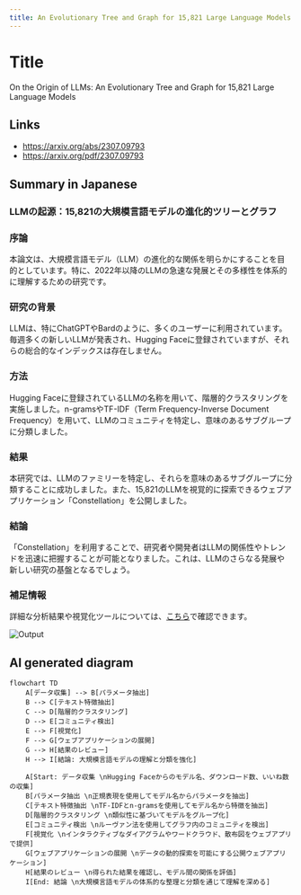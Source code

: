 ```yaml
---
title: An Evolutionary Tree and Graph for 15,821 Large Language Models
---
```


# Title
On the Origin of LLMs: An Evolutionary Tree and Graph for 15,821 Large Language Models

## Links
- <https://arxiv.org/abs/2307.09793>
- <https://arxiv.org/pdf/2307.09793>

## Summary in Japanese
### LLMの起源：15,821の大規模言語モデルの進化的ツリーとグラフ
### 序論
本論文は、大規模言語モデル（LLM）の進化的な関係を明らかにすることを目的としています。特に、2022年以降のLLMの急速な発展とその多様性を体系的に理解するための研究です。

### 研究の背景
LLMは、特にChatGPTやBardのように、多くのユーザーに利用されています。毎週多くの新しいLLMが発表され、Hugging Faceに登録されていますが、それらの総合的なインデックスは存在しません。

### 方法
Hugging Faceに登録されているLLMの名称を用いて、階層的クラスタリングを実施しました。n-gramsやTF-IDF（Term Frequency-Inverse Document Frequency）を用いて、LLMのコミュニティを特定し、意味のあるサブグループに分類しました。

### 結果
本研究では、LLMのファミリーを特定し、それらを意味のあるサブグループに分類することに成功しました。また、15,821のLLMを視覚的に探索できるウェブアプリケーション「Constellation」を公開しました。

### 結論
「Constellation」を利用することで、研究者や開発者はLLMの関係性やトレンドを迅速に把握することが可能となりました。これは、LLMのさらなる発展や新しい研究の基盤となるでしょう。

### 補足情報
詳細な分析結果や視覚化ツールについては、[こちら](https://constellation.sites.stanford.edu)で確認できます。

![Output](https://constellation.sites.stanford.edu/sites/g/files/sbiybj29536/files/styles/card_1900x950/public/media/image/high_res_image-min_0.png?h=07184d4b&itok=101XVkZ-)


## AI generated diagram
```mermaid
flowchart TD
    A[データ収集] --> B[パラメータ抽出]
    B --> C[テキスト特徴抽出]
    C --> D[階層的クラスタリング]
    D --> E[コミュニティ検出]
    E --> F[視覚化]
    F --> G[ウェブアプリケーションの展開]
    G --> H[結果のレビュー]
    H --> I[結論: 大規模言語モデルの理解と分類を強化]

    A[Start: データ収集 \nHugging Faceからのモデル名、ダウンロード数、いいね数の収集]
    B[パラメータ抽出 \n正規表現を使用してモデル名からパラメータを抽出]
    C[テキスト特徴抽出 \nTF-IDFとn-gramsを使用してモデル名から特徴を抽出]
    D[階層的クラスタリング \n類似性に基づいてモデルをグループ化]
    E[コミュニティ検出 \nルーヴァン法を使用してグラフ内のコミュニティを検出]
    F[視覚化 \nインタラクティブなダイアグラムやワードクラウド、散布図をウェブアプリで提供]
    G[ウェブアプリケーションの展開 \nデータの動的探索を可能にする公開ウェブアプリケーション]
    H[結果のレビュー \n得られた結果を確認し、モデル間の関係を評価]
    I[End: 結論 \n大規模言語モデルの体系的な整理と分類を通じて理解を深める]
```
